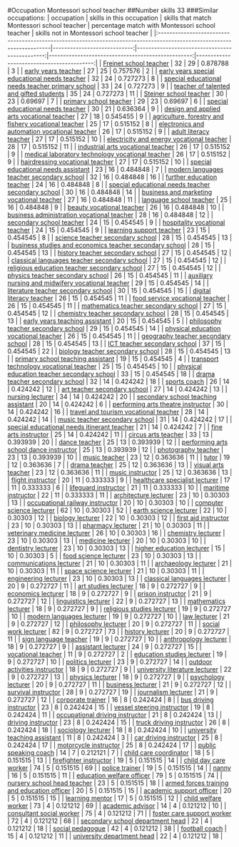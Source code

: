 #Occupation Montessori school teacher
##Number skills 33
###Similar occupations:
| occupation                                                                                                            |   skills in this occupation |   skills that match Montessori school teacher |   percentage match with Montessori school teacher |   skills not in Montessori school teacher |
|:----------------------------------------------------------------------------------------------------------------------|----------------------------:|----------------------------------------------:|--------------------------------------------------:|------------------------------------------:|
| [Freinet school teacher](Freinet_school_teacher.md)                                                                   |                          32 |                                            29 |                                          0.878788 |                                         3 |
| [early years teacher](early_years_teacher.md)                                                                         |                          27 |                                            25 |                                          0.757576 |                                         2 |
| [early years special educational needs teacher](early_years_special_educational_needs_teacher.md)                     |                          32 |                                            24 |                                          0.727273 |                                         8 |
| [special educational needs teacher primary school](special_educational_needs_teacher_primary_school.md)               |                          33 |                                            24 |                                          0.727273 |                                         9 |
| [teacher of talented and gifted students](teacher_of_talented_and_gifted_students.md)                                 |                          35 |                                            24 |                                          0.727273 |                                        11 |
| [Steiner school teacher](Steiner_school_teacher.md)                                                                   |                          30 |                                            23 |                                          0.69697  |                                         7 |
| [primary school teacher](primary_school_teacher.md)                                                                   |                          29 |                                            23 |                                          0.69697  |                                         6 |
| [special educational needs teacher](special_educational_needs_teacher.md)                                             |                          30 |                                            21 |                                          0.636364 |                                         9 |
| [design and applied arts vocational teacher](design_and_applied_arts_vocational_teacher.md)                           |                          27 |                                            18 |                                          0.545455 |                                         9 |
| [agriculture, forestry and fishery vocational teacher](agriculture,_forestry_and_fishery_vocational_teacher.md)       |                          25 |                                            17 |                                          0.515152 |                                         8 |
| [electronics and automation vocational teacher](electronics_and_automation_vocational_teacher.md)                     |                          26 |                                            17 |                                          0.515152 |                                         9 |
| [adult literacy teacher](adult_literacy_teacher.md)                                                                   |                          27 |                                            17 |                                          0.515152 |                                        10 |
| [electricity and energy vocational teacher](electricity_and_energy_vocational_teacher.md)                             |                          28 |                                            17 |                                          0.515152 |                                        11 |
| [industrial arts vocational teacher](industrial_arts_vocational_teacher.md)                                           |                          26 |                                            17 |                                          0.515152 |                                         9 |
| [medical laboratory technology vocational teacher](medical_laboratory_technology_vocational_teacher.md)               |                          26 |                                            17 |                                          0.515152 |                                         9 |
| [hairdressing vocational teacher](hairdressing_vocational_teacher.md)                                                 |                          27 |                                            17 |                                          0.515152 |                                        10 |
| [special educational needs assistant](special_educational_needs_assistant.md)                                         |                          23 |                                            16 |                                          0.484848 |                                         7 |
| [modern languages teacher secondary school](modern_languages_teacher_secondary_school.md)                             |                          32 |                                            16 |                                          0.484848 |                                        16 |
| [further education teacher](further_education_teacher.md)                                                             |                          24 |                                            16 |                                          0.484848 |                                         8 |
| [special educational needs teacher secondary school](special_educational_needs_teacher_secondary_school.md)           |                          30 |                                            16 |                                          0.484848 |                                        14 |
| [business and marketing vocational teacher](business_and_marketing_vocational_teacher.md)                             |                          27 |                                            16 |                                          0.484848 |                                        11 |
| [language school teacher](language_school_teacher.md)                                                                 |                          25 |                                            16 |                                          0.484848 |                                         9 |
| [beauty vocational teacher](beauty_vocational_teacher.md)                                                             |                          26 |                                            16 |                                          0.484848 |                                        10 |
| [business administration vocational teacher](business_administration_vocational_teacher.md)                           |                          28 |                                            16 |                                          0.484848 |                                        12 |
| [secondary school teacher](secondary_school_teacher.md)                                                               |                          24 |                                            15 |                                          0.454545 |                                         9 |
| [hospitality vocational teacher](hospitality_vocational_teacher.md)                                                   |                          24 |                                            15 |                                          0.454545 |                                         9 |
| [learning support teacher](learning_support_teacher.md)                                                               |                          23 |                                            15 |                                          0.454545 |                                         8 |
| [science teacher secondary school](science_teacher_secondary_school.md)                                               |                          28 |                                            15 |                                          0.454545 |                                        13 |
| [business studies and economics teacher secondary school](business_studies_and_economics_teacher_secondary_school.md) |                          28 |                                            15 |                                          0.454545 |                                        13 |
| [history teacher secondary school](history_teacher_secondary_school.md)                                               |                          27 |                                            15 |                                          0.454545 |                                        12 |
| [classical languages teacher secondary school](classical_languages_teacher_secondary_school.md)                       |                          27 |                                            15 |                                          0.454545 |                                        12 |
| [religious education teacher secondary school](religious_education_teacher_secondary_school.md)                       |                          27 |                                            15 |                                          0.454545 |                                        12 |
| [physics teacher secondary school](physics_teacher_secondary_school.md)                                               |                          26 |                                            15 |                                          0.454545 |                                        11 |
| [auxiliary nursing and midwifery vocational teacher](auxiliary_nursing_and_midwifery_vocational_teacher.md)           |                          29 |                                            15 |                                          0.454545 |                                        14 |
| [literature teacher secondary school](literature_teacher_secondary_school.md)                                         |                          30 |                                            15 |                                          0.454545 |                                        15 |
| [digital literacy teacher](digital_literacy_teacher.md)                                                               |                          26 |                                            15 |                                          0.454545 |                                        11 |
| [food service vocational teacher](food_service_vocational_teacher.md)                                                 |                          26 |                                            15 |                                          0.454545 |                                        11 |
| [mathematics teacher secondary school](mathematics_teacher_secondary_school.md)                                       |                          27 |                                            15 |                                          0.454545 |                                        12 |
| [chemistry teacher secondary school](chemistry_teacher_secondary_school.md)                                           |                          28 |                                            15 |                                          0.454545 |                                        13 |
| [early years teaching assistant](early_years_teaching_assistant.md)                                                   |                          20 |                                            15 |                                          0.454545 |                                         5 |
| [philosophy teacher secondary school](philosophy_teacher_secondary_school.md)                                         |                          29 |                                            15 |                                          0.454545 |                                        14 |
| [physical education vocational teacher](physical_education_vocational_teacher.md)                                     |                          26 |                                            15 |                                          0.454545 |                                        11 |
| [geography teacher secondary school](geography_teacher_secondary_school.md)                                           |                          28 |                                            15 |                                          0.454545 |                                        13 |
| [ICT teacher secondary school](ICT_teacher_secondary_school.md)                                                       |                          37 |                                            15 |                                          0.454545 |                                        22 |
| [biology teacher secondary school](biology_teacher_secondary_school.md)                                               |                          28 |                                            15 |                                          0.454545 |                                        13 |
| [primary school teaching assistant](primary_school_teaching_assistant.md)                                             |                          19 |                                            15 |                                          0.454545 |                                         4 |
| [transport technology vocational teacher](transport_technology_vocational_teacher.md)                                 |                          25 |                                            15 |                                          0.454545 |                                        10 |
| [physical education teacher secondary school](physical_education_teacher_secondary_school.md)                         |                          33 |                                            15 |                                          0.454545 |                                        18 |
| [drama teacher secondary school](drama_teacher_secondary_school.md)                                                   |                          32 |                                            14 |                                          0.424242 |                                        18 |
| [sports coach](sports_coach.md)                                                                                       |                          26 |                                            14 |                                          0.424242 |                                        12 |
| [art teacher secondary school](art_teacher_secondary_school.md)                                                       |                          27 |                                            14 |                                          0.424242 |                                        13 |
| [nursing lecturer](nursing_lecturer.md)                                                                               |                          34 |                                            14 |                                          0.424242 |                                        20 |
| [secondary school teaching assistant](secondary_school_teaching_assistant.md)                                         |                          20 |                                            14 |                                          0.424242 |                                         6 |
| [performing arts theatre instructor](performing_arts_theatre_instructor.md)                                           |                          30 |                                            14 |                                          0.424242 |                                        16 |
| [travel and tourism vocational teacher](travel_and_tourism_vocational_teacher.md)                                     |                          28 |                                            14 |                                          0.424242 |                                        14 |
| [music teacher secondary school](music_teacher_secondary_school.md)                                                   |                          31 |                                            14 |                                          0.424242 |                                        17 |
| [special educational needs itinerant teacher](special_educational_needs_itinerant_teacher.md)                         |                          21 |                                            14 |                                          0.424242 |                                         7 |
| [fine arts instructor](fine_arts_instructor.md)                                                                       |                          25 |                                            14 |                                          0.424242 |                                        11 |
| [circus arts teacher](circus_arts_teacher.md)                                                                         |                          33 |                                            13 |                                          0.393939 |                                        20 |
| [dance teacher](dance_teacher.md)                                                                                     |                          25 |                                            13 |                                          0.393939 |                                        12 |
| [performing arts school dance instructor](performing_arts_school_dance_instructor.md)                                 |                          25 |                                            13 |                                          0.393939 |                                        12 |
| [photography teacher](photography_teacher.md)                                                                         |                          23 |                                            13 |                                          0.393939 |                                        10 |
| [music teacher](music_teacher.md)                                                                                     |                          23 |                                            12 |                                          0.363636 |                                        11 |
| [tutor](tutor.md)                                                                                                     |                          19 |                                            12 |                                          0.363636 |                                         7 |
| [drama teacher](drama_teacher.md)                                                                                     |                          25 |                                            12 |                                          0.363636 |                                        13 |
| [visual arts teacher](visual_arts_teacher.md)                                                                         |                          23 |                                            12 |                                          0.363636 |                                        11 |
| [music instructor](music_instructor.md)                                                                               |                          25 |                                            12 |                                          0.363636 |                                        13 |
| [flight instructor](flight_instructor.md)                                                                             |                          20 |                                            11 |                                          0.333333 |                                         9 |
| [healthcare specialist lecturer](healthcare_specialist_lecturer.md)                                                   |                          17 |                                            11 |                                          0.333333 |                                         6 |
| [lifeguard instructor](lifeguard_instructor.md)                                                                       |                          21 |                                            11 |                                          0.333333 |                                        10 |
| [maritime instructor](maritime_instructor.md)                                                                         |                          22 |                                            11 |                                          0.333333 |                                        11 |
| [architecture lecturer](architecture_lecturer.md)                                                                     |                          23 |                                            10 |                                          0.30303  |                                        13 |
| [occupational railway instructor](occupational_railway_instructor.md)                                                 |                          20 |                                            10 |                                          0.30303  |                                        10 |
| [computer science lecturer](computer_science_lecturer.md)                                                             |                          62 |                                            10 |                                          0.30303  |                                        52 |
| [earth science lecturer](earth_science_lecturer.md)                                                                   |                          22 |                                            10 |                                          0.30303  |                                        12 |
| [biology lecturer](biology_lecturer.md)                                                                               |                          22 |                                            10 |                                          0.30303  |                                        12 |
| [first aid instructor](first_aid_instructor.md)                                                                       |                          23 |                                            10 |                                          0.30303  |                                        13 |
| [pharmacy lecturer](pharmacy_lecturer.md)                                                                             |                          21 |                                            10 |                                          0.30303  |                                        11 |
| [veterinary medicine lecturer](veterinary_medicine_lecturer.md)                                                       |                          26 |                                            10 |                                          0.30303  |                                        16 |
| [chemistry lecturer](chemistry_lecturer.md)                                                                           |                          23 |                                            10 |                                          0.30303  |                                        13 |
| [medicine lecturer](medicine_lecturer.md)                                                                             |                          20 |                                            10 |                                          0.30303  |                                        10 |
| [dentistry lecturer](dentistry_lecturer.md)                                                                           |                          23 |                                            10 |                                          0.30303  |                                        13 |
| [higher education lecturer](higher_education_lecturer.md)                                                             |                          15 |                                            10 |                                          0.30303  |                                         5 |
| [food science lecturer](food_science_lecturer.md)                                                                     |                          23 |                                            10 |                                          0.30303  |                                        13 |
| [communications lecturer](communications_lecturer.md)                                                                 |                          21 |                                            10 |                                          0.30303  |                                        11 |
| [archaeology lecturer](archaeology_lecturer.md)                                                                       |                          21 |                                            10 |                                          0.30303  |                                        11 |
| [space science lecturer](space_science_lecturer.md)                                                                   |                          21 |                                            10 |                                          0.30303  |                                        11 |
| [engineering lecturer](engineering_lecturer.md)                                                                       |                          23 |                                            10 |                                          0.30303  |                                        13 |
| [classical languages lecturer](classical_languages_lecturer.md)                                                       |                          20 |                                             9 |                                          0.272727 |                                        11 |
| [art studies lecturer](art_studies_lecturer.md)                                                                       |                          18 |                                             9 |                                          0.272727 |                                         9 |
| [economics lecturer](economics_lecturer.md)                                                                           |                          18 |                                             9 |                                          0.272727 |                                         9 |
| [prison instructor](prison_instructor.md)                                                                             |                          21 |                                             9 |                                          0.272727 |                                        12 |
| [linguistics lecturer](linguistics_lecturer.md)                                                                       |                          22 |                                             9 |                                          0.272727 |                                        13 |
| [mathematics lecturer](mathematics_lecturer.md)                                                                       |                          18 |                                             9 |                                          0.272727 |                                         9 |
| [religious studies lecturer](religious_studies_lecturer.md)                                                           |                          19 |                                             9 |                                          0.272727 |                                        10 |
| [modern languages lecturer](modern_languages_lecturer.md)                                                             |                          19 |                                             9 |                                          0.272727 |                                        10 |
| [law lecturer](law_lecturer.md)                                                                                       |                          21 |                                             9 |                                          0.272727 |                                        12 |
| [philosophy lecturer](philosophy_lecturer.md)                                                                         |                          20 |                                             9 |                                          0.272727 |                                        11 |
| [social work lecturer](social_work_lecturer.md)                                                                       |                          82 |                                             9 |                                          0.272727 |                                        73 |
| [history lecturer](history_lecturer.md)                                                                               |                          20 |                                             9 |                                          0.272727 |                                        11 |
| [sign language teacher](sign_language_teacher.md)                                                                     |                          19 |                                             9 |                                          0.272727 |                                        10 |
| [anthropology lecturer](anthropology_lecturer.md)                                                                     |                          18 |                                             9 |                                          0.272727 |                                         9 |
| [assistant lecturer](assistant_lecturer.md)                                                                           |                          24 |                                             9 |                                          0.272727 |                                        15 |
| [vocational teacher](vocational_teacher.md)                                                                           |                          11 |                                             9 |                                          0.272727 |                                         2 |
| [education studies lecturer](education_studies_lecturer.md)                                                           |                          19 |                                             9 |                                          0.272727 |                                        10 |
| [politics lecturer](politics_lecturer.md)                                                                             |                          23 |                                             9 |                                          0.272727 |                                        14 |
| [outdoor activities instructor](outdoor_activities_instructor.md)                                                     |                          18 |                                             9 |                                          0.272727 |                                         9 |
| [university literature lecturer](university_literature_lecturer.md)                                                   |                          22 |                                             9 |                                          0.272727 |                                        13 |
| [physics lecturer](physics_lecturer.md)                                                                               |                          18 |                                             9 |                                          0.272727 |                                         9 |
| [psychology lecturer](psychology_lecturer.md)                                                                         |                          20 |                                             9 |                                          0.272727 |                                        11 |
| [business lecturer](business_lecturer.md)                                                                             |                          21 |                                             9 |                                          0.272727 |                                        12 |
| [survival instructor](survival_instructor.md)                                                                         |                          28 |                                             9 |                                          0.272727 |                                        19 |
| [journalism lecturer](journalism_lecturer.md)                                                                         |                          21 |                                             9 |                                          0.272727 |                                        12 |
| [corporate trainer](corporate_trainer.md)                                                                             |                          16 |                                             8 |                                          0.242424 |                                         8 |
| [bus driving instructor](bus_driving_instructor.md)                                                                   |                          23 |                                             8 |                                          0.242424 |                                        15 |
| [vessel steering instructor](vessel_steering_instructor.md)                                                           |                          19 |                                             8 |                                          0.242424 |                                        11 |
| [occupational driving instructor](occupational_driving_instructor.md)                                                 |                          21 |                                             8 |                                          0.242424 |                                        13 |
| [driving instructor](driving_instructor.md)                                                                           |                          23 |                                             8 |                                          0.242424 |                                        15 |
| [truck driving instructor](truck_driving_instructor.md)                                                               |                          26 |                                             8 |                                          0.242424 |                                        18 |
| [sociology lecturer](sociology_lecturer.md)                                                                           |                          18 |                                             8 |                                          0.242424 |                                        10 |
| [university teaching assistant](university_teaching_assistant.md)                                                     |                          11 |                                             8 |                                          0.242424 |                                         3 |
| [car driving instructor](car_driving_instructor.md)                                                                   |                          25 |                                             8 |                                          0.242424 |                                        17 |
| [motorcycle instructor](motorcycle_instructor.md)                                                                     |                          25 |                                             8 |                                          0.242424 |                                        17 |
| [public speaking coach](public_speaking_coach.md)                                                                     |                          14 |                                             7 |                                          0.212121 |                                         7 |
| [child care coordinator](child_care_coordinator.md)                                                                   |                          18 |                                             5 |                                          0.151515 |                                        13 |
| [firefighter instructor](firefighter_instructor.md)                                                                   |                          19 |                                             5 |                                          0.151515 |                                        14 |
| [child day care worker](child_day_care_worker.md)                                                                     |                          74 |                                             5 |                                          0.151515 |                                        69 |
| [police trainer](police_trainer.md)                                                                                   |                          19 |                                             5 |                                          0.151515 |                                        14 |
| [nanny](nanny.md)                                                                                                     |                          16 |                                             5 |                                          0.151515 |                                        11 |
| [education welfare officer](education_welfare_officer.md)                                                             |                          79 |                                             5 |                                          0.151515 |                                        74 |
| [nursery school head teacher](nursery_school_head_teacher.md)                                                         |                          23 |                                             5 |                                          0.151515 |                                        18 |
| [armed forces training and education officer](armed_forces_training_and_education_officer.md)                         |                          20 |                                             5 |                                          0.151515 |                                        15 |
| [academic support officer](academic_support_officer.md)                                                               |                          20 |                                             5 |                                          0.151515 |                                        15 |
| [learning mentor](learning_mentor.md)                                                                                 |                          17 |                                             5 |                                          0.151515 |                                        12 |
| [child welfare worker](child_welfare_worker.md)                                                                       |                          73 |                                             4 |                                          0.121212 |                                        69 |
| [academic advisor](academic_advisor.md)                                                                               |                          14 |                                             4 |                                          0.121212 |                                        10 |
| [consultant social worker](consultant_social_worker.md)                                                               |                          75 |                                             4 |                                          0.121212 |                                        71 |
| [foster care support worker](foster_care_support_worker.md)                                                           |                          72 |                                             4 |                                          0.121212 |                                        68 |
| [secondary school department head](secondary_school_department_head.md)                                               |                          22 |                                             4 |                                          0.121212 |                                        18 |
| [social pedagogue](social_pedagogue.md)                                                                               |                          42 |                                             4 |                                          0.121212 |                                        38 |
| [football coach](football_coach.md)                                                                                   |                          15 |                                             4 |                                          0.121212 |                                        11 |
| [university department head](university_department_head.md)                                                           |                          22 |                                             4 |                                          0.121212 |                                        18 |
